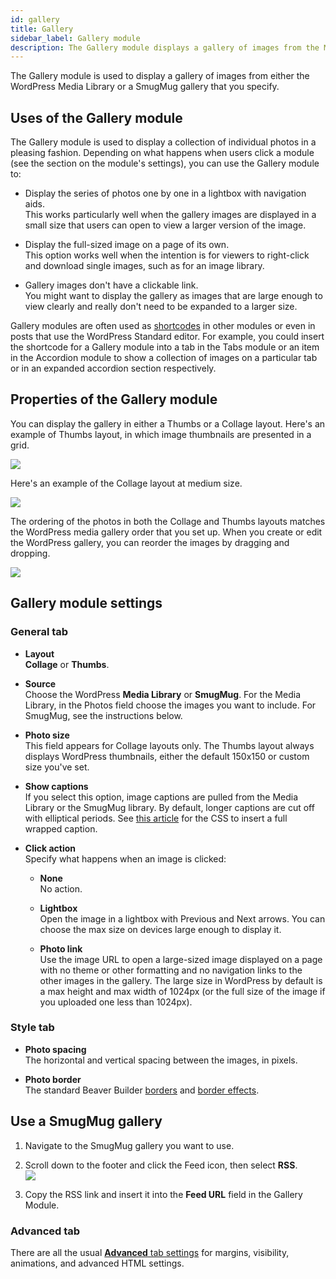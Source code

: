 ```yaml
---
id: gallery
title: Gallery
sidebar_label: Gallery module
description: The Gallery module displays a gallery of images from the Media Library or SmugMug. Clicking a gallery image opens it in a lightbox.
---
```


The Gallery module is used to display a gallery of images from either the
WordPress Media Library or a SmugMug gallery that you specify.

## Uses of the Gallery module

The Gallery module is used to display a collection of individual photos in a
pleasing fashion. Depending on what happens when users click a module (see the
section on the module's settings), you can use the Gallery module to:

  * Display the series of photos one by one in a lightbox with navigation aids.  
This works particularly well when the gallery images are displayed in a small
size that users can open to view a larger version of the image.

  * Display the full-sized image on a page of its own.  
This option works well when the intention is for viewers to right-click and
download single images, such as for an image library.

  * Gallery images don't have a clickable link.  
You might want to display the gallery as images that are large enough to view
clearly and really don't need to be expanded to a larger size.  

Gallery modules are often used as [shortcodes](/beaver-builder/advanced-builder-techniques/shortcodes/use-shortcodes-in-your-layouts.md) in other modules or even in posts that use the
WordPress Standard editor. For example, you could insert the shortcode for a
Gallery module into a tab in the Tabs module or an item in the Accordion
module to show a collection of images on a particular tab or in an expanded
accordion section respectively.

## Properties of the Gallery module

You can display the gallery in either a Thumbs or a Collage layout. Here's an
example of Thumbs layout, in which image thumbnails are presented in a grid.

![](/img/gallery-1.jpg)

Here's an example of the Collage layout at medium size.

![](/img/gallery-2.jpg)

The ordering of the photos in both the Collage and Thumbs layouts matches the
WordPress media gallery order that you set up. When you create or edit the
WordPress gallery, you can reorder the images by dragging and dropping.

![](/img/gallery-3.jpg)

## Gallery module settings

### General tab

* **Layout**  
**Collage** or **Thumbs**.

* **Source**  
Choose the WordPress **Media Library** or **SmugMug**. For the Media Library,
in the Photos field choose the images you want to include. For SmugMug, see
the instructions below.

* **Photo size**  
This field appears for Collage layouts only. The Thumbs layout always displays
WordPress thumbnails, either the default 150x150 or custom size you've set.

* **Show captions**  
If you select this option, image captions are pulled from the Media Library or
the SmugMug library. By default, longer captions are cut off with elliptical
periods. See [this article](/beaver-builder/layouts/modules/photo/display-full-captions-under-photos.md) for the CSS to insert a full wrapped caption.

* **Click action**  
Specify what happens when an image is clicked:

  * **None**  
No action.

  * **Lightbox**  
Open the image in a lightbox with Previous and Next arrows. You can choose the
max size on devices large enough to display it.

  * **Photo link**  
Use the image URL to open a large-sized image displayed on a page with no
theme or other formatting and no navigation links to the other images in the
gallery. The large size in WordPress by default is a max height and max width
of 1024px (or the full size of the image if you uploaded one less than
1024px).

### Style tab

* **Photo spacing**  
The horizontal and vertical spacing between the images, in pixels.  

* **Photo border**  
The standard Beaver Builder [borders](/beaver-builder/styles/effects/borders.md) and [border effects](/beaver-builder/styles/effects/radius-shadow.md).

## Use a SmugMug gallery

  1. Navigate to the SmugMug gallery you want to use.
  2. Scroll down to the footer and click the Feed icon, then select **RSS**.  
![](/img/gallery-4.png)

  3. Copy the RSS link and insert it into the **Feed URL** field in the Gallery Module.

### Advanced tab

  There are all the usual [**Advanced** tab settings](/beaver-builder/layouts/advanced-tab/index.md) for margins, visibility, animations, and advanced HTML settings.
